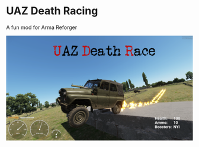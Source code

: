 # UAZ Death Racing
A fun mod for Arma Reforger

![thumbnail](https://github.com/Sparker95/UazDeathRacing/blob/master/Source/Thumbnail/thumbnail.png)
